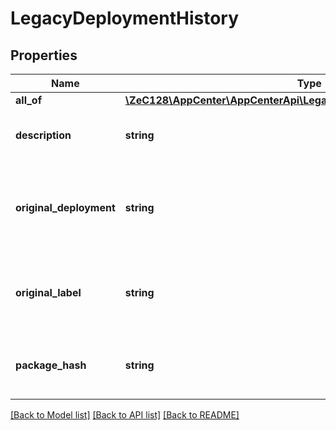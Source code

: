 # LegacyDeploymentHistory

## Properties
Name | Type | Description | Notes
------------ | ------------- | ------------- | -------------
**all_of** | [**\ZeC128\AppCenter\AppCenterApi\LegacyDeploymentsResponsePackage**](LegacyDeploymentsResponsePackage.md) |  | [optional] 
**description** | **string** | The description of the release. | [optional] 
**original_deployment** | **string** | The original deployment of the release, if it&#39;s ever been promoted. | [optional] 
**original_label** | **string** | The original label of the release, if it&#39;s ever been updated. | [optional] 
**package_hash** | **string** | The package&#39;s hash value (internal use). | [optional] 

[[Back to Model list]](../README.md#documentation-for-models) [[Back to API list]](../README.md#documentation-for-api-endpoints) [[Back to README]](../README.md)


